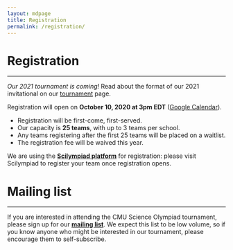 ```yaml
---
layout: mdpage
title: Registration
permalink: /registration/
---
```


# Registration
<hr>

_Our 2021 tournament is coming!_  Read about the format of our 2021
invitational on our [tournament](/tournament/) page.

Registration will open on **October 10, 2020 at 3pm EDT** (<a
href="http://www.google.com/calendar/event?action=TEMPLATE&dates=20201010T190000Z%2F20201010T190000Z&text=Team%20registration%20opens%20for%20CMU%20Science%20Olympiad%202021&location=https%3A%2F%2Fcmuscioly.org%2F"
target="_blank">Google Calendar</a>).

* Registration will be first-come, first-served.
* Our capacity is **25 teams**, with up to 3 teams per school.
* Any teams registering after the first 25 teams will be placed on a waitlist.
* The registration fee will be waived this year.

We are using the <strong><a href="https://scilympiad.com/pa-cmuso"
target="_blank">Scilympiad platform</a></strong> for registration: please visit
Scilympiad to register your team once registration opens.


# Mailing list

<hr>

If you are interested in attending the CMU Science Olympiad tournament, please
sign up for our [**mailing
list**](https://lists.andrew.cmu.edu/mailman/listinfo/cmuscioly-interest).  We
expect this list to be low volume, so if you know anyone who might be
interested in our tournament, please encourage them to self-subscribe.




<!--
# Registration
<hr>

As of Wednesday, October 16, **we have reached our registration cap of
25 teams.**

If your team is still interested in participating, you can
[**join the waitlist**](https://docs.google.com/forms/d/e/1FAIpQLSdqyPG1lmWlYSCofEADA0a63MBpba7Ygvw8ei4NN6Y5AkZGyw/viewform?usp=sf_link).

Don't hesitate to send us an email at [cmuscioly@gmail.com](mailto:cmuscioly@gmail.com) if you have any questions.

## Process

We will post a form asking for
- Primary contact (coach name and email)
- School name and state
- Number of teams to register

Shortly after you complete the registration form, we will send you a confirmation email.
**A nonrefundable registration payment of $100 per team is due within two weeks** after you receive the confirmation email, or by November 1, whichever is later.

## Registration Rules
- All teams are limited to 15 competing members as per Pennsylvania State rules.
- Due to limited availability of resources, we will only be able to accept the first 25 teams to fill out the form. Other teams will be placed on a waitlist.
- Each school may bring at most **three teams**.
- All teams must be registered with their corresponding state's Science Olympiad organization.

## Registration Forms

These forms must be turned in at check-in on the day of the competition.

- <a href="/assets/Coach Responsibility Form.pdf" target="_blank">Coach Responsibility Form</a>
- <a href="/assets/Code of Conduct.pdf" target="_blank">Code of Conduct</a>
- <a href="/assets/Medical Form.pdf" target="_blank">Medical Form</a>
- <a href="/assets/Talent Release Form.pdf" target="_blank">Talent Release Form</a>
- <a href="/assets/Vandalism Form.pdf" target="_blank">Vandalism Form</a>
-->
